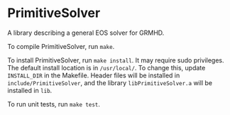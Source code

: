 # PrimitiveSolver
A library describing a general EOS solver for GRMHD.

To compile PrimitiveSolver, run `make`.

To install PrimitiveSolver, run `make install`. It may require sudo privileges. The default install location is in `/usr/local/`. To change this, update `INSTALL_DIR` in the Makefile. Header files will be installed in `include/PrimitiveSolver`, and the library `libPrimitiveSolver.a` will be installed in `lib`.

To run unit tests, run `make test`.

